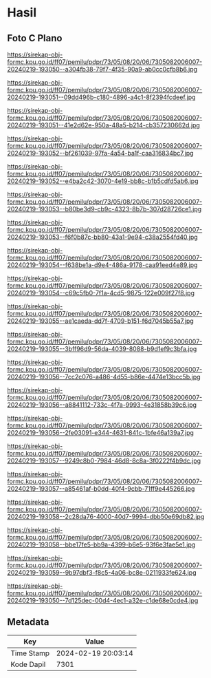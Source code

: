 # Hasil

## Foto C Plano

https://sirekap-obj-formc.kpu.go.id/ff07/pemilu/pdpr/73/05/08/20/06/7305082006007-20240219-193050--a304fb38-79f7-4f35-90a9-ab0cc0cfb8b6.jpg

https://sirekap-obj-formc.kpu.go.id/ff07/pemilu/pdpr/73/05/08/20/06/7305082006007-20240219-193051--09dd496b-c180-4896-a4c1-8f2394fcdeef.jpg

https://sirekap-obj-formc.kpu.go.id/ff07/pemilu/pdpr/73/05/08/20/06/7305082006007-20240219-193051--41e2d62e-950a-48a5-b214-cb357230662d.jpg

https://sirekap-obj-formc.kpu.go.id/ff07/pemilu/pdpr/73/05/08/20/06/7305082006007-20240219-193052--bf261039-97fa-4a54-ba1f-caa316834bc7.jpg

https://sirekap-obj-formc.kpu.go.id/ff07/pemilu/pdpr/73/05/08/20/06/7305082006007-20240219-193052--e4ba2c42-3070-4e19-bb8c-b1b5cdfd5ab6.jpg

https://sirekap-obj-formc.kpu.go.id/ff07/pemilu/pdpr/73/05/08/20/06/7305082006007-20240219-193053--b80be3d9-cb9c-4323-8b7b-307d28726ce1.jpg

https://sirekap-obj-formc.kpu.go.id/ff07/pemilu/pdpr/73/05/08/20/06/7305082006007-20240219-193053--f6f0b87c-bb80-43a1-9e94-c38a2554fd40.jpg

https://sirekap-obj-formc.kpu.go.id/ff07/pemilu/pdpr/73/05/08/20/06/7305082006007-20240219-193054--f638be1a-d9e4-486a-9178-caa91eed4e89.jpg

https://sirekap-obj-formc.kpu.go.id/ff07/pemilu/pdpr/73/05/08/20/06/7305082006007-20240219-193054--c69c5fb0-7f1a-4cd5-9875-122e009f27f8.jpg

https://sirekap-obj-formc.kpu.go.id/ff07/pemilu/pdpr/73/05/08/20/06/7305082006007-20240219-193055--ae1caeda-dd7f-4709-b151-f6d7045b55a7.jpg

https://sirekap-obj-formc.kpu.go.id/ff07/pemilu/pdpr/73/05/08/20/06/7305082006007-20240219-193055--3bff96d9-56da-4039-8088-b9d1ef9c3bfa.jpg

https://sirekap-obj-formc.kpu.go.id/ff07/pemilu/pdpr/73/05/08/20/06/7305082006007-20240219-193056--7cc2c076-a486-4d55-b86e-4474e13bcc5b.jpg

https://sirekap-obj-formc.kpu.go.id/ff07/pemilu/pdpr/73/05/08/20/06/7305082006007-20240219-193056--a8841112-733c-4f7a-9993-4e31858b39c6.jpg

https://sirekap-obj-formc.kpu.go.id/ff07/pemilu/pdpr/73/05/08/20/06/7305082006007-20240219-193056--2fe03091-e344-4631-841c-1bfe46a139a7.jpg

https://sirekap-obj-formc.kpu.go.id/ff07/pemilu/pdpr/73/05/08/20/06/7305082006007-20240219-193057--9249c8b0-7984-46d8-8c8a-3f0222f4b9dc.jpg

https://sirekap-obj-formc.kpu.go.id/ff07/pemilu/pdpr/73/05/08/20/06/7305082006007-20240219-193057--a85461af-b0dd-40f4-9cbb-71ff9e445266.jpg

https://sirekap-obj-formc.kpu.go.id/ff07/pemilu/pdpr/73/05/08/20/06/7305082006007-20240219-193058--2c28da76-4000-40d7-9994-dbb50e69db82.jpg

https://sirekap-obj-formc.kpu.go.id/ff07/pemilu/pdpr/73/05/08/20/06/7305082006007-20240219-193058--bbe17fe5-bb9a-4399-b6e5-93f6e3fae5e1.jpg

https://sirekap-obj-formc.kpu.go.id/ff07/pemilu/pdpr/73/05/08/20/06/7305082006007-20240219-193059--9b97dbf3-f8c5-4a06-bc8e-0211933fe624.jpg

https://sirekap-obj-formc.kpu.go.id/ff07/pemilu/pdpr/73/05/08/20/06/7305082006007-20240219-193050--7d125dec-00d4-4ec1-a32e-c1de68e0cde4.jpg


## Metadata

| Key        | Value               |
| ---------- | ------------------- |
| Time Stamp | 2024-02-19 20:03:14 |
| Kode Dapil | 7301                |



